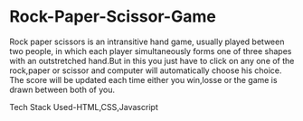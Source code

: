 # Rock-Paper-Scissor-Game

Rock paper scissors is an intransitive hand game, usually played between two people, in which each player simultaneously forms one of three shapes with an outstretched hand.But in this you just have to click on any one of the rock,paper or scissor and computer will automatically choose his choice. The score will be updated each time either you win,losse or the game is drawn between both of you.

Tech Stack Used-HTML,CSS,Javascript

